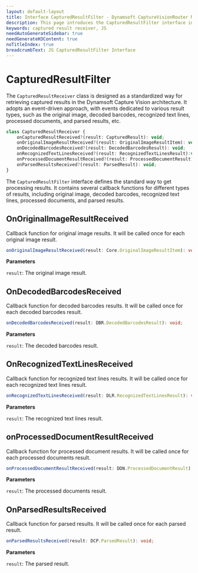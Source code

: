 ```yaml
---
layout: default-layout
title: Interface CapturedResultFilter - Dynamsoft CaptureVisionRouter Module JS Edition API Reference v2.0.30
description: This page introduces the CapturedResultFilter interface in Dynamsoft CaptureVisionRouter Module JS Edition v2.0.30.
keywords: captured result receiver, JS
needAutoGenerateSidebar: true
needGenerateH3Content: true
noTitleIndex: true
breadcrumbText: JS CapturedResultFilter Interface
---
```


<!--No need for public access, hidden in doc-->

# CapturedResultFilter

The `CapturedResultReceiver` class is designed as a standardized way for retrieving captured results in the Dynamsoft Capture Vision architecture. It adopts an event-driven approach, with events dedicated to various result types, such as the original image, decoded barcodes, recognized text lines, processed documents, and parsed results, etc.

```typescript
class CapturedResultReceiver {
    onCapturedResultReceived?(result: CapturedResult): void;
    onOriginalImageResultReceived?(result: OriginalImageResultItem): void;
    onDecodedBarcodesReceived?(result: DecodedBarcodesResult): void;
    onRecognizedTextLinesReceived?(result: RecognizedTextLinesResult):void;
    onProcessedDocumentResultReceived?(result: ProcessedDocumentResult): void;
    onParsedResultsReceived?(result: ParsedResult): void;
} 
```

The `CapturedResultFilter` interface defines the standard way to get processing results. It contains several callback functions for different types of results, including original image, decoded barcodes, recognized text lines, processed documents, and parsed results.


## OnOriginalImageResultReceived

Callback function for original image results. It will be called once for each original image result.

```typescript
onOriginalImageResultReceived(result: Core.OriginalImageResultItem): void;
```

**Parameters**

`result`: The original image result.

## OnDecodedBarcodesReceived

Callback function for decoded barcodes results. It will be called once for each decoded barcodes result.

```typescript
onDecodedBarcodesReceived(result: DBR.DecodedBarcodesResult): void;
```

**Parameters**

`result`: The decoded barcodes result.

## OnRecognizedTextLinesReceived

Callback function for recognized text lines results. It will be called once for each recognized text lines result.

```typescript
onRecognizedTextLinesReceived(result: DLR.RecognizedTextLinesResult): void;
```

**Parameters**

`result`: The recognized text lines result.

## onProcessedDocumentResultReceived

Callback function for processed document results. It will be called once for each processed documents result.

```typescript
onProcessedDocumentResultReceived(result: DDN.ProcessedDocumentResult): void;
```

**Parameters**

`result`: The processed documents result.

## OnParsedResultsReceived

Callback function for parsed results. It will be called once for each parsed result.

```typescript
onParsedResultsReceived(result: DCP.ParsedResult): void;
```

**Parameters**

`result`: The parsed result.
